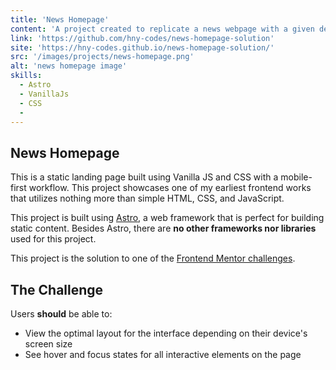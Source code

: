 ```yaml
---
title: 'News Homepage'
content: 'A project created to replicate a news webpage with a given design guide'
link: 'https://github.com/hny-codes/news-homepage-solution'
site: 'https://hny-codes.github.io/news-homepage-solution/'
src: '/images/projects/news-homepage.png'
alt: 'news homepage image'
skills:
  - Astro
  - VanillaJs
  - CSS
  -
---
```


## News Homepage

This is a static landing page built using Vanilla JS and CSS with a mobile-first workflow. This project showcases one of my earliest frontend works that utilizes nothing more than simple HTML, CSS, and JavaScript. 

This project is built using [Astro](https://astro.build/), a web framework that is perfect for building static content. Besides Astro, there are **no other frameworks nor libraries** used for this project.

This project is the solution to one of the [Frontend Mentor challenges](https://www.frontendmentor.io/challenges/news-homepage-H6SWTa1MFl).

## The Challenge

Users **should** be able to:

- View the optimal layout for the interface depending on their device's screen size
- See hover and focus states for all interactive elements on the page